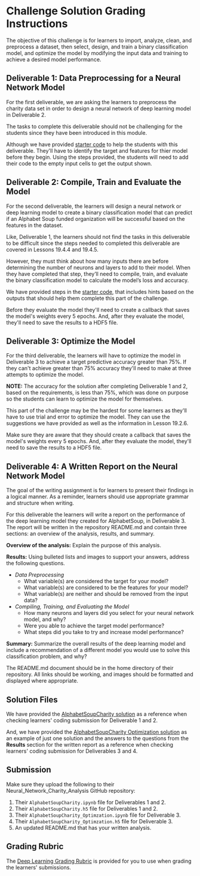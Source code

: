 # Challenge Solution Grading Instructions

The objective of this challenge is for learners to import, analyze, clean, and preprocess a dataset, then select, design, and train a binary classification model, and optimize the model by modifying the input data and training to achieve a desired model performance. 

## Deliverable 1: Data Preprocessing for a Neural Network Model 

For the first deliverable, we are asking the learners to preprocess the charity data set in order to design a neural network of deep learning model in Deliverable 2. 

The tasks to complete this deliverable should not be challenging for the students since they have been introduced in this module. 

Although we have provided [starter code](../Resources/AlphabetSoupCharity_starter_code.ipynb) to help the students with this deliverable. They'll have to identify the target and features for thier model before they begin. Using the steps provided, the students will need to add their code to the empty input cells to get the output shown.

## Deliverable 2: Compile, Train and Evaluate the Model

For the second deliverable, the learners will design a neural network or deep learning model to create a binary classification model that can predict if an Alphabet Soup funded organization will be successful based on the features in the dataset.

Like, Deliverable 1, the learners should not find the tasks in this deliverable to be difficult since the steps needed to completed this deliverable are covered in Lessons 19.4.4 and 19.4.5. 

However, they must think about how many inputs there are before determining the number of neurons and layers to add to their model.  When they have completed that step, they’ll need to compile, train, and evaluate the binary classification model to calculate the model’s loss and accuracy. 

We have provided steps in the [starter code](../Resources/AlphabetSoupCharity_starter_code.ipynb), that includes hints based on the outputs that should help them complete this part of the challenge. 

Before they evaluate the model they'll need to create a callback that saves the model's weights every 5 epochs. And, after they evaluate the model, they'll need to save the results to a HDF5 file. 

## Deliverable 3: Optimize the Model

For the third deliverable, the learners will have to optimize the model in Deliverable 3 to achieve a target predictive accuracy greater than 75%. If they can't achieve greater than 75% accuracy they'll need to make at three attempts to optimize the model.

**NOTE:** The accuracy for the solution after completing Deliverable 1 and 2, based on the requirements, is less than 75%, which was done on purpose so the students can learn to optimize the model for themselves. 

This part of the challenge may be the hardest for some learners as they'll have to use trial and error to optimize the model.  They can use the suggestions we have provided as well as the information in Lesson 19.2.6.  

Make sure they are aware that they should create a callback that saves the model's weights every 5 epochs. And, after they evaluate the model, they'll need to save the results to a HDF5 file. 

## Deliverable 4: A Written Report on the Neural Network Model

The goal of the writing assignment is for learners to present their findings in a logical manner. As a reminder, learners should use appropriate grammar and structure when writing.

For this deliverable the learners will write a report on the performance of the deep learning model they created for AlphabetSoup, in Deliverable 3. The report will be written in the repository README.md and contain three sections: an overview of the analysis, results, and summary. 

**Overview of the analysis:** Explain the purpose of this analysis.

**Results:** Using bulleted lists and images to support your answers, address the following questions. 
* *Data Preprocessing*
    * What variable(s) are considered the target for your model?
    * What variable(s) are considered to be the features for your model?
    * What variable(s) are neither and should be removed from the input data? 
* *Compiling, Training, and Evaluating the Model*
    * How many neurons and layers did you select for your neural network model, and why?
    * Were you able to achieve the target model performance?
    * What steps did you take to try and increase model performance? 

**Summary:** Summarize the overall results of the deep learning model and include a recommendation of a different model you would use to solve this classification problem, and why?

The README.md document should be in the home directory of their repository. All links should be working, and images should be formatted and displayed where appropriate.

## Solution Files

We have provided the [AlphabetSoupCharity solution](../Solution/AlphabetSoupCharity_solution.ipynb) as a reference when checking learners' coding submission for Deliverable 1 and 2. 

And, we have provided the [AlphabetSoupCharity Optimization solution](../Solution/AlphabetSoupCharity_Optimization_solution.ipynb) as an example of just one solution and the answers to the questions from the **Results** section for the written report as a reference when checking learners' coding submission for Deliverables 3 and 4. 

## Submission

Make sure they upload the following to their Neural_Network_Charity_Analysis GitHub repository:

1. Their `AlphabetSoupCharity.ipynb` file for Deliverables 1 and 2.
2. Their `AlphabetSoupCharity.h5` file for Deliverables 1 and 2.
3. Their `AlphabetSoupCharity_Optimzation.ipynb` file for Deliverable 3.
4. Their `AlphabetSoupCharity_Optimzation.h5` file for Deliverable 3.
5. An updated README.md that has your written analysis.

## Grading Rubric

The [Deep Learning Grading Rubric](../Resources/Deep_Learning_Grading_Rubric.pdf) is provided for you to use when grading the learners' submissions.
